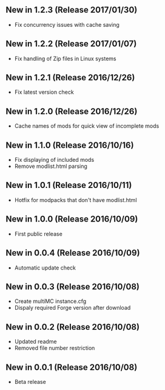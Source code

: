 ## New in 1.2.3 (Release 2017/01/30)
* Fix concurrency issues with cache saving

## New in 1.2.2 (Release 2017/01/07)
* Fix handling of Zip files in Linux systems

## New in 1.2.1 (Release 2016/12/26)
* Fix latest version check

## New in 1.2.0 (Release 2016/12/26)
* Cache names of mods for quick view of incomplete mods

## New in 1.1.0 (Release 2016/10/16)
* Fix displaying of included mods
* Remove modlist.html parsing

## New in 1.0.1 (Release 2016/10/11)
* Hotfix for modpacks that don't have modlist.html

## New in 1.0.0 (Release 2016/10/09)
* First public release

## New in 0.0.4 (Release 2016/10/09)
* Automatic update check

## New in 0.0.3 (Release 2016/10/08)
* Create multiMC instance.cfg
* Dispaly required Forge version after download

## New in 0.0.2 (Release 2016/10/08)
* Updated readme
* Removed file number restriction

## New in 0.0.1 (Release 2016/10/08)
* Beta release

